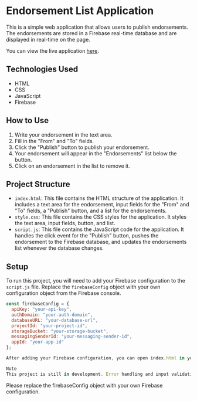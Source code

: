 # Endorsement List Application

This is a simple web application that allows users to publish endorsements. The endorsements are stored in a Firebase real-time database and are displayed in real-time on the page.

You can view the live application [here](https://anonys6.github.io/Quote-unQuote-Web-App/).

## Technologies Used

- HTML
- CSS
- JavaScript
- Firebase

## How to Use

1. Write your endorsement in the text area.
2. Fill in the "From" and "To" fields.
3. Click the "Publish" button to publish your endorsement.
4. Your endorsement will appear in the "Endorsements" list below the button.
5. Click on an endorsement in the list to remove it.

## Project Structure

- `index.html`: This file contains the HTML structure of the application. It includes a text area for the endorsement, input fields for the "From" and "To" fields, a "Publish" button, and a list for the endorsements.
- `style.css`: This file contains the CSS styles for the application. It styles the text area, input fields, button, and list.
- `script.js`: This file contains the JavaScript code for the application. It handles the click event for the "Publish" button, pushes the endorsement to the Firebase database, and updates the endorsements list whenever the database changes.

## Setup

To run this project, you will need to add your Firebase configuration to the `script.js` file. Replace the `firebaseConfig` object with your own configuration object from the Firebase console.

```javascript
const firebaseConfig = {
  apiKey: "your-api-key",
  authDomain: "your-auth-domain",
  databaseURL: "your-database-url",
  projectId: "your-project-id",
  storageBucket: "your-storage-bucket",
  messagingSenderId: "your-messaging-sender-id",
  appId: "your-app-id"
};

After adding your Firebase configuration, you can open index.html in your browser to use the application.

Note
This project is still in development. Error handling and input validation will be added in the future.

```

Please replace the firebaseConfig object with your own Firebase configuration.